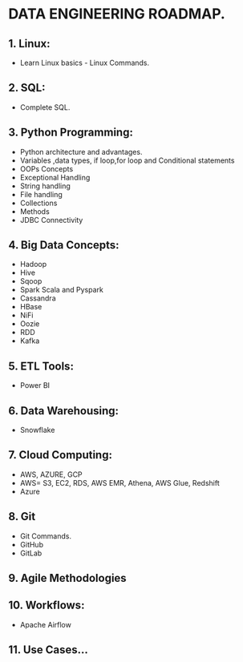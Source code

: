 # DATA ENGINEERING ROADMAP.

## 1. Linux:

- Learn Linux basics - Linux Commands.

## 2. SQL:

- Complete SQL.

## 3. Python Programming:

- Python architecture and advantages.
- Variables ,data types, if loop,for loop and Conditional statements 
- OOPs Concepts 
- Exceptional Handling 
- String handling 
- File handling 
- Collections
- Methods
- JDBC Connectivity 

## 4. Big Data Concepts:

- Hadoop
- Hive
- Sqoop
- Spark Scala and Pyspark
- Cassandra
- HBase
- NiFi
- Oozie
- RDD
- Kafka


## 5. ETL Tools:

- Power BI

## 6. Data Warehousing:

- Snowflake 

## 7. Cloud Computing:

- AWS, AZURE, GCP
- AWS= S3, EC2, RDS, AWS EMR, Athena, AWS Glue, Redshift
- Azure

## 8. Git

- Git Commands.
- GitHub 
- GitLab

## 9. Agile Methodologies

## 10. Workflows:

- Apache Airflow

## 11. Use Cases...
